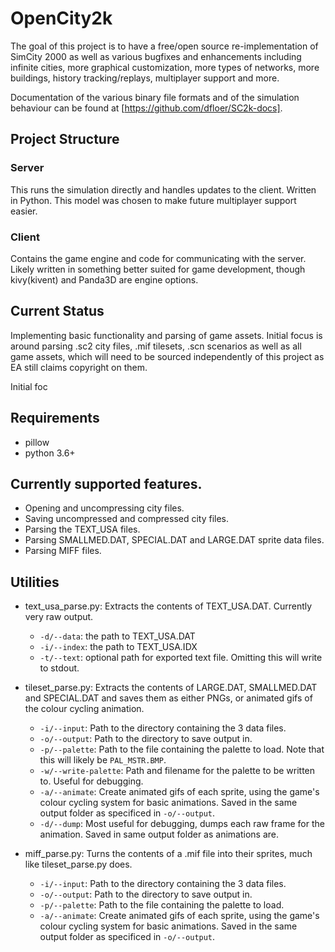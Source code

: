 # OpenCity2k
The goal of this project is to have a free/open source re-implementation of SimCity 2000 as well as various bugfixes and enhancements including infinite cities, more graphical customization, more types of networks, more buildings, history tracking/replays, multiplayer support and more.

Documentation of the various binary file formats and of the simulation behaviour can be found at [https://github.com/dfloer/SC2k-docs].

## Project Structure
### Server
This runs the simulation directly and handles updates to the client. Written in Python. This model was chosen to make future multiplayer support easier.
### Client
Contains the game engine and code for communicating with the server. Likely written in something better suited for game development, though kivy(kivent) and Panda3D are engine options. 

## Current Status
Implementing basic functionality and parsing of game assets. Initial focus is around parsing .sc2 city files, .mif tilesets, .scn scenarios as well as all game assets, which will need to be sourced independently of this project as EA still claims copyright on them.

Initial foc

## Requirements
 - pillow
 - python 3.6+
 
## Currently supported features.
 - Opening and uncompressing city files.
 - Saving uncompressed and compressed city files.
 - Parsing the TEXT_USA files.
 - Parsing SMALLMED.DAT, SPECIAL.DAT and LARGE.DAT sprite data files.
 - Parsing MIFF files.
 
## Utilities
 - text_usa_parse.py: Extracts the contents of TEXT_USA.DAT. Currently very raw output.
    - `-d/--data`: the path to TEXT_USA.DAT
    - `-i/--index`: the path to TEXT_USA.IDX
    - `-t/--text`: optional path for exported text file. Omitting this will write to stdout.
    
  - tileset_parse.py: Extracts the contents of LARGE.DAT, SMALLMED.DAT and SPECIAL.DAT and saves them as either PNGs, or animated gifs of the colour cycling animation.
    - `-i/--input`: Path to the directory containing the 3 data files.
    - `-o/--output`: Path to the directory to save output in.
    - `-p/--palette`: Path to the file containing the palette to load. Note that this will likely be `PAL_MSTR.BMP`.
    - `-w/--write-palette`: Path and filename for the palette to be written to. Useful for debugging.
    - `-a/--animate`: Create animated gifs of each sprite, using the game's colour cycling system for basic animations. Saved in the same output folder as specificed in `-o/--output`.
    - `-d/--dump`: Most useful for debugging, dumps each raw frame for the animation. Saved in same output folder as animations are.
- miff_parse.py: Turns the contents of a .mif file into their sprites, much like tileset_parse.py does.
    - `-i/--input`: Path to the directory containing the 3 data files.
    - `-o/--output`: Path to the directory to save output in.
    - `-p/--palette`: Path to the file containing the palette to load.
    - `-a/--animate`: Create animated gifs of each sprite, using the game's colour cycling system for basic animations. Saved in the same output folder as specificed in `-o/--output`.
